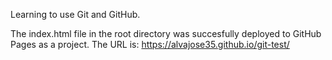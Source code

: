 Learning to use Git and GitHub.

The index.html file in the root directory was succesfully deployed to GitHub Pages as a project. The URL is: https://alvajose35.github.io/git-test/
